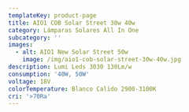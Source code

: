 ```yaml
---
templateKey: product-page
title: AIO1 COB Solar Street 30w 40w
category: Lámparas Solares All In One
subcategory: ''
images:
  - alt: AIO1 New Solar Street 50w
    image: /img/aio1-cob-solar-street-30w-40w.jpg
description: Lumi Leds 3030 130Lm/w
consumption: '40W, 50W'
voltage: 18V
colorTemperature: Blanco Calido 2900-3100K
cri: '>70Ra'
---
```


